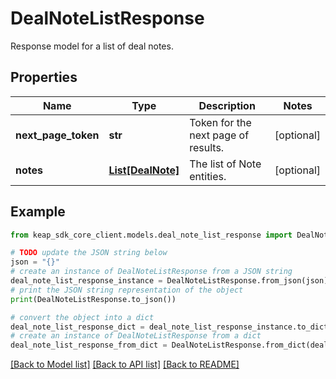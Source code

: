 # DealNoteListResponse

Response model for a list of deal notes.

## Properties

Name | Type | Description | Notes
------------ | ------------- | ------------- | -------------
**next_page_token** | **str** | Token for the next page of results. | [optional] 
**notes** | [**List[DealNote]**](DealNote.md) | The list of Note entities. | [optional] 

## Example

```python
from keap_sdk_core_client.models.deal_note_list_response import DealNoteListResponse

# TODO update the JSON string below
json = "{}"
# create an instance of DealNoteListResponse from a JSON string
deal_note_list_response_instance = DealNoteListResponse.from_json(json)
# print the JSON string representation of the object
print(DealNoteListResponse.to_json())

# convert the object into a dict
deal_note_list_response_dict = deal_note_list_response_instance.to_dict()
# create an instance of DealNoteListResponse from a dict
deal_note_list_response_from_dict = DealNoteListResponse.from_dict(deal_note_list_response_dict)
```
[[Back to Model list]](../README.md#documentation-for-models) [[Back to API list]](../README.md#documentation-for-api-endpoints) [[Back to README]](../README.md)


